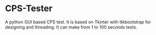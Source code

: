 # CPS-Tester
A python GUI based CPS test.
It is based on Tkinter with ttkbootstrap for designing and threading.
It can make from 1 to 100 seconds tests. 
